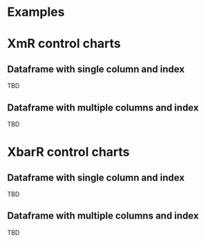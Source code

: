 # Examples

# XmR control charts

## Dataframe with single column and index

TBD

## Dataframe with multiple columns and index

TBD

# XbarR control charts

## Dataframe with single column and index

TBD

## Dataframe with multiple columns and index

TBD
